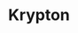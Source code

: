 ---
codehost: https://github.com/https://github.com/kryptco
logohandle: kryptco
sort: krypt
title: Krypton
twitter: https://x.com/kryptco
website: https://krypt.co/
---